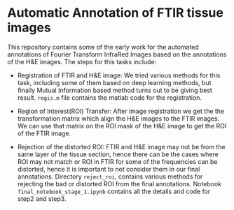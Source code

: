 # Automatic Annotation of FTIR tissue images

This repository contains some of the early work for the automated annotations of Fourier Transform InfraRed Images based on the annotations of the H&E images. The steps for this tasks include:

- Registration of FTIR and H&E image: We tried various methods for this task, including some of them based on deep learning methods, but finally Mutual Information based method turns out to be giving best result. `regis.m` file contains the matlab code for the registration.

- Region of Interest(ROI) Transfer: After image registration we get the the transformation matrix which align the H&E images to the FTIR images. We can use that matrix on the ROI mask of the H&E image to get the ROI of the FTIR image.

- Rejection of the distorted ROI: FTIR and H&E image may not be from the same layer of the tissue section, hence there can be the cases where ROI may not match or ROI in FTIR for some of the frequencies can be distorted, hence it is important to not consider them in our final annotations. Directory `reject_roi`, contains various methods for rejecting the bad or distorted ROI from the final annotations. Notebook `final_notebook_stage_1.ipynb` contains all the details and code for step2 and step3.

